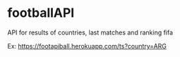 # footballAPI
API for results of countries, last matches and ranking fifa

Ex:
https://footapiball.herokuapp.com/ts?country=ARG
